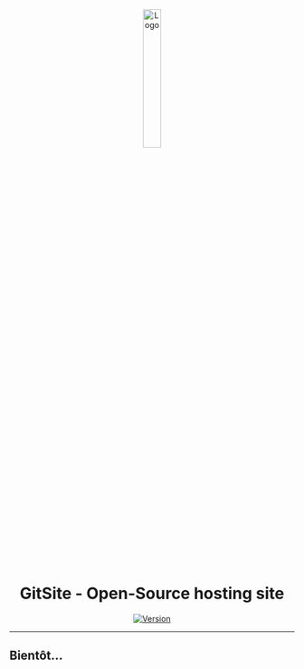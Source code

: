 <div align="center">
  <a href="https://gitsite.dev"><img src="https://gitsite.dev/images/gitsite.png" alt="Logo" width="25%" height="auto"></a>

# GitSite - Open-Source hosting site
  [![Version](https://custom-icon-badges.demolab.com/badge/Site%20:-v0.6.0-ff6666?logo=gitsite&labelColor=23272A)](https://github.com/20syldev/gitsite/releases/latest)
</div>

---

## Bientôt...
